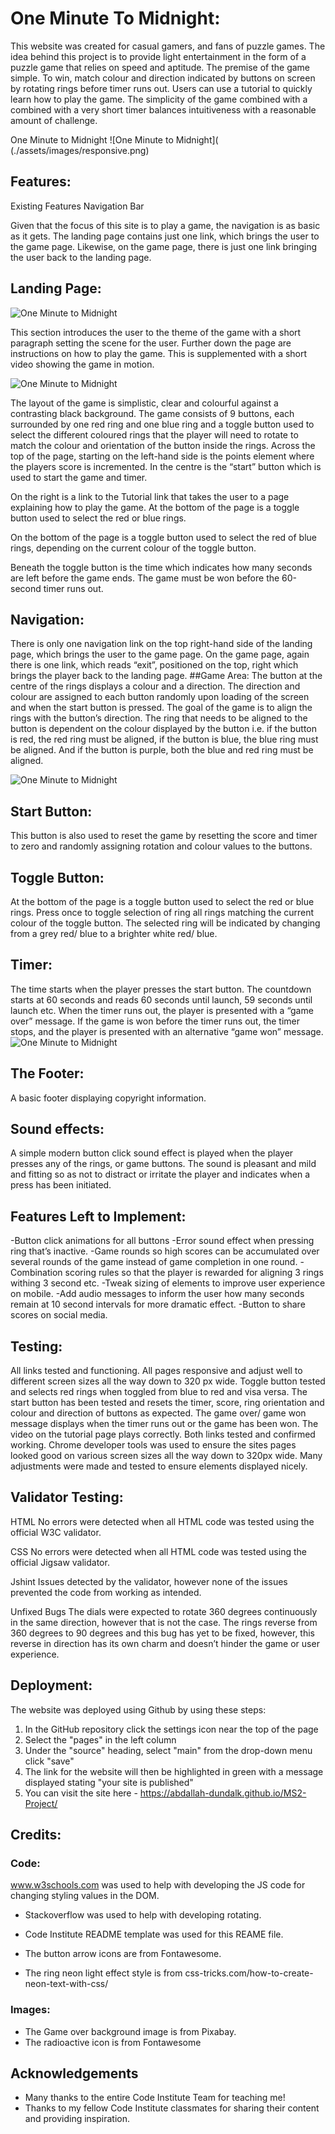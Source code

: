 # One Minute To Midnight:
This website was created for casual gamers, and fans of puzzle games. The idea behind this project is to provide light entertainment in the form of a puzzle game that relies on speed and aptitude. The premise of the game simple. To win, match colour and direction indicated by buttons on screen by rotating rings before timer runs out. Users can use a tutorial to quickly learn how to play the game. The simplicity of the game combined with a combined with a very short timer balances intuitiveness with a reasonable amount of challenge.

One Minute to Midnight
![One Minute to Midnight]( (./assets/images/responsive.png)

## Features:

Existing Features Navigation Bar

Given that the focus of this site is to play a game, the navigation is as basic as it gets. The landing page contains just one link, which brings the user to the game page. Likewise, on the game page, there is just one link bringing the user back to the landing page.

## Landing Page:
![One Minute to Midnight]( assets/images/landing-page.png)

This section introduces the user to the theme of the game with a short paragraph setting the scene for the user. Further down the page are instructions on how to play the game. This is supplemented with a short video showing the game in motion.

![One Minute to Midnight]( assets/images/tutorial-video.png)

The layout of the game is simplistic, clear and colourful against a contrasting black background. The game consists of 9 buttons, each surrounded by one red ring and one blue ring and a toggle button used to select the different coloured rings that the player will need to rotate to match the colour and orientation of the button inside the rings.
Across the top of the page, starting on the left-hand side is the points element where the players score is incremented. In the centre is the “start” button which is used to start the game and timer. 

On the right is a link to the Tutorial link that takes the user to a page explaining how to play the game. At the bottom of the page is a toggle button used to select the red or blue rings. 

On the bottom of the page is a toggle button used to select the red of blue rings, depending on the current colour of the toggle button.

Beneath the toggle button is the time which indicates how many seconds are left before the game ends. The game must be won before the 60-second timer runs out.

## Navigation:
There is only one navigation link on the top right-hand side of the landing page, which brings the user to the game page. On the game page, again there is one link, which reads “exit”, positioned on the top, right which brings the player back to the landing page.
##Game Area:
The button at the centre of the rings displays a colour and a direction. The direction and colour are assigned to each button randomly upon loading of the screen and when the start button is pressed. The goal of the game is to align the rings with the button’s direction. The ring that needs to be aligned to the button is dependent on the colour displayed by the button i.e. if the button is red, the red ring must be aligned, if the button is blue, the blue ring must be aligned. And if the button is purple, both the blue and red ring must be aligned. 

![One Minute to Midnight]( assets/images/game-area.png)

## Start Button:
This button is also used to reset the game by resetting the score and timer to zero and randomly assigning rotation and colour values to the buttons.

## Toggle Button:
At the bottom of the page is a toggle button used to select the red or blue rings. Press once to toggle selection of ring all rings matching the current colour of the toggle button. The selected ring will be indicated by changing from a grey red/ blue to a brighter white red/ blue.

## Timer:
The time starts when the player presses the start button. The countdown starts at 60 seconds and reads 60 seconds until launch, 59 seconds until launch etc. When the timer runs out, the player is presented with a “game over” message. If the game is won before the timer runs out, the timer stops, and the player is presented with an alternative “game won” message.
![One Minute to Midnight]( assets/images/game-over.png)

## The Footer:
A basic footer displaying copyright information.

## Sound effects:
A simple modern button click sound effect is played when the player presses any of the rings, or game buttons. The sound is pleasant and mild and fitting so as not to distract or irritate the player and indicates when a press has been initiated.

## Features Left to Implement:
-Button click animations for all buttons
-Error sound effect when pressing ring that’s inactive.
-Game rounds so high scores can be accumulated over several rounds of the game instead of game completion in one round.
-Combination scoring rules so that the player is rewarded for aligning 3 rings withing 3 second etc.
-Tweak sizing of elements to improve user experience on mobile.
-Add audio messages to inform the user how many seconds remain at 10 second intervals for more dramatic effect.
-Button to share scores on social media.

## Testing:
All links tested and functioning. All pages responsive and adjust well to different screen sizes all the way down to 320 px wide. 
Toggle button tested and selects red rings when toggled from blue to red and visa versa. The start button has been tested and resets the timer, score, ring orientation and colour and direction of buttons as expected.
The game over/ game won message displays when the timer runs out or the game has been won.
The video on the tutorial page plays correctly.
Both links tested and confirmed working. Chrome developer tools was used to ensure the sites pages looked good on various screen sizes all the way down to 320px wide. Many adjustments were made and tested to ensure elements displayed nicely. 

## Validator Testing:
HTML 
No errors were detected when all HTML code was tested using the official W3C validator.

CSS 
No errors were detected when all HTML code was tested using the official Jigsaw validator.

Jshint
Issues detected by the validator, however none of the issues prevented the code from working as intended.

Unfixed Bugs 
The dials were expected to rotate 360 degrees continuously in the same direction, however that is not the case. The rings reverse from 360 degrees to 90 degrees and this bug has yet to be fixed, however, this reverse in direction has its own charm and doesn’t hinder the game or user experience.
## Deployment:
The website was deployed using Github by using these steps:

1. In the GitHub repository click the settings icon near the top of the page
2. Select the "pages" in the left column
3. Under the "source" heading, select "main" from the drop-down menu
click "save"
4. The link for the website will then be highlighted in green with a message displayed stating "your site is published"
5. You can visit the site here - https://abdallah-dundalk.github.io/MS2-Project/

## Credits:
### Code:
www.w3schools.com was used to help with developing the JS code for changing styling values in the DOM.

- Stackoverflow was used to help with developing rotating.

- Code Institute README template was used for this REAME file.

- The button arrow icons are from Fontawesome.

- The ring neon light effect style is from css-tricks.com/how-to-create-neon-text-with-css/

### Images:
- The Game over background image is from Pixabay.
- The radioactive icon is from Fontawesome
## Acknowledgements
- Many thanks to the entire Code Institute Team for teaching me!
- Thanks to my fellow Code Institute classmates for sharing their content and providing inspiration.



